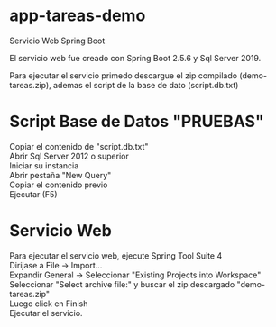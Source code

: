 # app-tareas-demo
Servicio Web Spring Boot<br/>

El servicio web fue creado con Spring Boot 2.5.6 y Sql Server 2019.<br/>

Para ejecutar el servicio primedo descargue el zip compilado (demo-tareas.zip), ademas el script de la base de dato (script.db.txt)<br/>

# Script Base de Datos "PRUEBAS"<br/>
Copiar el contenido de "script.db.txt"<br/>
Abrir Sql Server 2012 o superior<br/>
Iniciar su instancia<br/>
Abrir pestaña "New Query"<br/>
Copiar el contenido previo<br/>
Ejecutar (F5)<br/>

# Servicio Web
Para ejecutar el servicio web, ejecute Spring Tool Suite 4<br/>
Dirijase a File -> Import...<br/>
Expandir General -> Seleccionar "Existing Projects into Workspace"<br/>
Seleccionar "Select archive file:" y buscar el zip descargado "demo-tareas.zip"<br/>
Luego click en Finish<br/>
Ejecutar el servicio.<br/>
